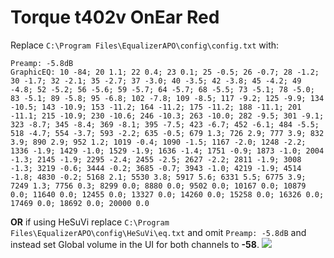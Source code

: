 # Torque t402v OnEar Red
Replace `C:\Program Files\EqualizerAPO\config\config.txt` with:
```
Preamp: -5.8dB
GraphicEQ: 10 -84; 20 1.1; 22 0.4; 23 0.1; 25 -0.5; 26 -0.7; 28 -1.2; 30 -1.7; 32 -2.1; 35 -2.7; 37 -3.0; 40 -3.5; 42 -3.8; 45 -4.2; 49 -4.8; 52 -5.2; 56 -5.6; 59 -5.7; 64 -5.7; 68 -5.5; 73 -5.1; 78 -5.0; 83 -5.1; 89 -5.8; 95 -6.8; 102 -7.8; 109 -8.5; 117 -9.2; 125 -9.9; 134 -10.5; 143 -10.9; 153 -11.2; 164 -11.2; 175 -11.2; 188 -11.1; 201 -11.1; 215 -10.9; 230 -10.6; 246 -10.3; 263 -10.0; 282 -9.5; 301 -9.1; 323 -8.7; 345 -8.4; 369 -8.1; 395 -7.5; 423 -6.7; 452 -6.1; 484 -5.5; 518 -4.7; 554 -3.7; 593 -2.2; 635 -0.5; 679 1.3; 726 2.9; 777 3.9; 832 3.9; 890 2.9; 952 1.2; 1019 -0.4; 1090 -1.5; 1167 -2.0; 1248 -2.2; 1336 -1.9; 1429 -1.0; 1529 -1.9; 1636 -1.4; 1751 -0.9; 1873 -1.0; 2004 -1.3; 2145 -1.9; 2295 -2.4; 2455 -2.5; 2627 -2.2; 2811 -1.9; 3008 -1.3; 3219 -0.6; 3444 -0.2; 3685 -0.7; 3943 -1.0; 4219 -1.9; 4514 -1.8; 4830 -0.2; 5168 2.1; 5530 3.8; 5917 5.6; 6331 5.5; 6775 3.9; 7249 1.3; 7756 0.3; 8299 0.0; 8880 0.0; 9502 0.0; 10167 0.0; 10879 0.0; 11640 0.0; 12455 0.0; 13327 0.0; 14260 0.0; 15258 0.0; 16326 0.0; 17469 0.0; 18692 0.0; 20000 0.0
```
**OR** if using HeSuVi replace `C:\Program Files\EqualizerAPO\config\HeSuVi\eq.txt` and omit `Preamp: -5.8dB` and instead set Global volume in the UI for both channels to **-58**.
![](https://raw.githubusercontent.com/jaakkopasanen/AutoEq/master/results/Sonoma%20Model%20One/innerfidelity/onear/Torque%20t402v%20OnEar%20Red/Torque%20t402v%20OnEar%20Red.png)